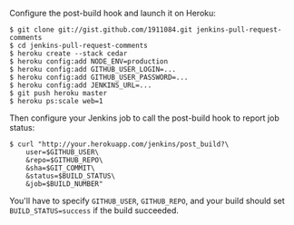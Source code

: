 Configure the post-build hook and launch it on Heroku:

```
$ git clone git://gist.github.com/1911084.git jenkins-pull-request-comments
$ cd jenkins-pull-request-comments
$ heroku create --stack cedar
$ heroku config:add NODE_ENV=production
$ heroku config:add GITHUB_USER_LOGIN=...
$ heroku config:add GITHUB_USER_PASSWORD=...
$ heroku config:add JENKINS_URL=...
$ git push heroku master
$ heroku ps:scale web=1
```

Then configure your Jenkins job to call the post-build hook to report job status:

```
$ curl "http://your.herokuapp.com/jenkins/post_build?\
    user=$GITHUB_USER\
    &repo=$GITHUB_REPO\
    &sha=$GIT_COMMIT\
    &status=$BUILD_STATUS\
    &job=$BUILD_NUMBER"
```

You'll have to specify `GITHUB_USER`, `GITHUB_REPO`, and your build should set `BUILD_STATUS=success` if the build succeeded.